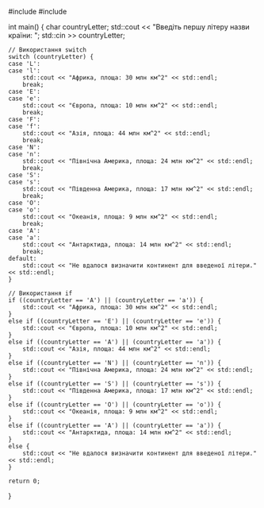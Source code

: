 #include <iostream>
#include <string>

int main() {
    char countryLetter;
    std::cout << "Введіть першу літеру назви країни: ";
    std::cin >> countryLetter;

    // Використання switch
    switch (countryLetter) {
    case 'L':
    case 'l':
        std::cout << "Африка, площа: 30 млн км^2" << std::endl;  
        break;
    case 'E':
    case 'e':
        std::cout << "Європа, площа: 10 млн км^2" << std::endl;
        break;
    case 'F':
    case 'f':
        std::cout << "Азія, площа: 44 млн км^2" << std::endl;
        break;
    case 'N':
    case 'n':
        std::cout << "Північна Америка, площа: 24 млн км^2" << std::endl;
        break;
    case 'S':
    case 's':
        std::cout << "Південна Америка, площа: 17 млн км^2" << std::endl;
        break;
    case 'O':
    case 'o':
        std::cout << "Океанія, площа: 9 млн км^2" << std::endl;
        break;
    case 'A':
    case 'a':
        std::cout << "Антарктида, площа: 14 млн км^2" << std::endl;
        break;
    default:
        std::cout << "Не вдалося визначити континент для введеної літери." << std::endl;
    }

    // Використання if
    if ((countryLetter == 'A') || (countryLetter == 'a')) {
        std::cout << "Африка, площа: 30 млн км^2" << std::endl;
    }
    else if ((countryLetter == 'E') || (countryLetter == 'e')) {
        std::cout << "Європа, площа: 10 млн км^2" << std::endl;
    }
    else if ((countryLetter == 'A') || (countryLetter == 'a')) {
        std::cout << "Азія, площа: 44 млн км^2" << std::endl;
    }
    else if ((countryLetter == 'N') || (countryLetter == 'n')) {
        std::cout << "Північна Америка, площа: 24 млн км^2" << std::endl;
    }
    else if ((countryLetter == 'S') || (countryLetter == 's')) {
        std::cout << "Південна Америка, площа: 17 млн км^2" << std::endl;
    }
    else if ((countryLetter == 'O') || (countryLetter == 'o')) {
        std::cout << "Океанія, площа: 9 млн км^2" << std::endl;
    }
    else if ((countryLetter == 'A') || (countryLetter == 'a')) {
        std::cout << "Антарктида, площа: 14 млн км^2" << std::endl;
    }
    else {
        std::cout << "Не вдалося визначити континент для введеної літери." << std::endl;
    }

    return 0;
}
